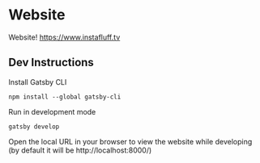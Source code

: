 # Website
Website! https://www.instafluff.tv

## Dev Instructions ##

Install Gatsby CLI
```
npm install --global gatsby-cli
```

Run in development mode
```
gatsby develop
```

Open the local URL in your browser to view the website while developing (by default it will be http://localhost:8000/)
